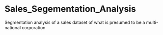 # Sales_Segementation_Analysis
Segmentation analysis of a sales dataset of what is presumed to be a multi-national corporation
